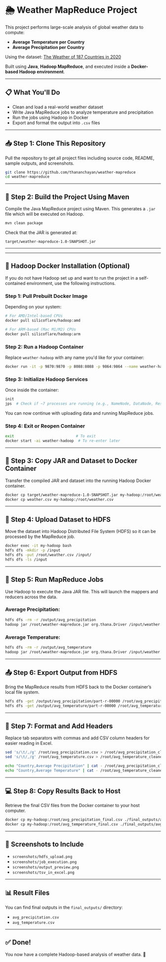 # 🌦️ Weather MapReduce Project

This project performs large-scale analysis of global weather data to compute:
- **Average Temperature per Country**
- **Average Precipitation per Country**

Using the dataset: [The Weather of 187 Countries in 2020](https://www.kaggle.com/datasets/amirhoseinsedaghati/the-weather-of-187-countries-in-2020)

Built using **Java**, **Hadoop MapReduce**, and executed inside a **Docker-based Hadoop environment**.

---

## 📋 What You'll Do

- Clean and load a real-world weather dataset
- Write Java MapReduce jobs to analyze temperature and precipitation
- Run the jobs using Hadoop in Docker
- Export and format the output into `.csv` files

---

## 📥 Step 1: Clone This Repository

Pull the repository to get all project files including source code, README, sample outputs, and screenshots.

```bash
git clone https://github.com/thananchayan/weather-mapreduce
cd weather-mapreduce
```

---

## 🧱 Step 2: Build the Project Using Maven

Compile the Java MapReduce project using Maven. This generates a `.jar` file which will be executed on Hadoop.

```bash
mvn clean package
```

Check that the JAR is generated at:
```
target/weather-mapreduce-1.0-SNAPSHOT.jar
```

---


---

## 🐳 Hadoop Docker Installation (Optional)

If you do not have Hadoop set up and want to run the project in a self-contained environment, use the following instructions.

### Step 1: Pull Prebuilt Docker Image

Depending on your system:

```bash
# For AMD/Intel-based CPUs
docker pull silicoflare/hadoop:amd

# For ARM-based (Mac M1/M2) CPUs
docker pull silicoflare/hadoop:arm
```

### Step 2: Run a Hadoop Container

Replace `weather-hadoop` with any name you'd like for your container:

```bash
docker run -it -p 9870:9870 -p 8088:8088 -p 9864:9864 --name weather-hadoop silicoflare/hadoop:amd
```

### Step 3: Initialize Hadoop Services

Once inside the container:

```bash
init
jps  # Check if ~7 processes are running (e.g., NameNode, DataNode, ResourceManager, etc.)
```

You can now continue with uploading data and running MapReduce jobs.

### Step 4: Exit or Reopen Container

```bash
exit                            # To exit
docker start -ai weather-hadoop  # To re-enter later
```

---

## 🐳 Step 3: Copy JAR and Dataset to Docker Container

Transfer the compiled JAR and dataset into the running Hadoop Docker container.

```bash
docker cp target/weather-mapreduce-1.0-SNAPSHOT.jar my-hadoop:/root/weather-mapreduce.jar
docker cp weather.csv my-hadoop:/root/weather.csv
```

---

## 📂 Step 4: Upload Dataset to HDFS

Move the dataset into Hadoop Distributed File System (HDFS) so it can be processed by the MapReduce job.

```bash
docker exec -it my-hadoop bash
hdfs dfs -mkdir -p /input
hdfs dfs -put /root/weather.csv /input/
hdfs dfs -ls /input
```

---

## 🚀 Step 5: Run MapReduce Jobs

Use Hadoop to execute the Java JAR file. This will launch the mappers and reducers across the data.

### Average Precipitation:

```bash
hdfs dfs -rm -r /output/avg_precipitation
hadoop jar /root/weather-mapreduce.jar org.thana.Driver /input/weather.csv /output/avg_precipitation precipitation
```

### Average Temperature:

```bash
hdfs dfs -rm -r /output/avg_temperature
hadoop jar /root/weather-mapreduce.jar org.thana.Driver /input/weather.csv /output/avg_temperature temperature
```

---

## 📤 Step 6: Export Output from HDFS

Bring the MapReduce results from HDFS back to the Docker container’s local file system.

```bash
hdfs dfs -get /output/avg_precipitation/part-r-00000 /root/avg_precipitation.csv
hdfs dfs -get /output/avg_temperature/part-r-00000 /root/avg_temperature.csv
```

---

## 🔁 Step 7: Format and Add Headers

Replace tab separators with commas and add CSV column headers for easier reading in Excel.

```bash
sed 's/\t/,/g' /root/avg_precipitation.csv > /root/avg_precipitation_cleaned.csv
sed 's/\t/,/g' /root/avg_temperature.csv > /root/avg_temperature_cleaned.csv

echo "Country,Average Precipitation" | cat - /root/avg_precipitation_cleaned.csv > /root/avg_precipitation_final.csv
echo "Country,Average Temperature" | cat - /root/avg_temperature_cleaned.csv > /root/avg_temperature_final.csv
```

---

## 💻 Step 8: Copy Results Back to Host

Retrieve the final CSV files from the Docker container to your host computer.

```bash
docker cp my-hadoop:/root/avg_precipitation_final.csv ./final_outputs/avg_precipitation.csv
docker cp my-hadoop:/root/avg_temperature_final.csv ./final_outputs/avg_temperature.csv
```

---

## 📸 Screenshots to Include

- `screenshots/hdfs_upload.png`
- `screenshots/job_execution.png`
- `screenshots/output_preview.png`
- `screenshots/tsv_in_excel.png`

---

## 📊 Result Files

You can find final outputs in the `final_outputs/` directory:
- `avg_precipitation.csv`
- `avg_temperature.csv`

---

## ✅ Done!

You now have a complete Hadoop-based analysis of weather data. 🎉